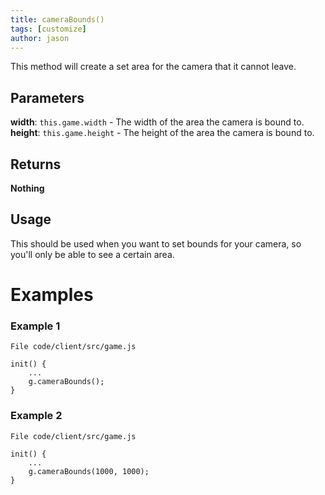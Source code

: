 ```yaml
---
title: cameraBounds()
tags: [customize]
author: jason
---
```

This method will create a set area for the camera that it cannot leave.
​
## Parameters
**width**: `this.game.width` - The width of the area the camera is bound to.
​
**height**:  `this.game.height` - The height of the area the camera is bound to.
## Returns
**Nothing**
## Usage
This should be used when you want to set bounds for your camera, so you'll only be able to see a certain area.
​
# Examples
### Example 1
```
File code/client/src/game.js
​
init() {
	...
	g.cameraBounds();
}
```
### Example 2
```
File code/client/src/game.js
​
init() {
	...
	g.cameraBounds(1000, 1000);
}
```
